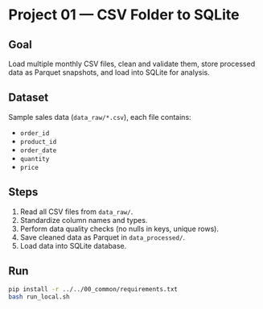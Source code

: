 # Project 01 — CSV Folder to SQLite

## Goal
Load multiple monthly CSV files, clean and validate them, store processed data as Parquet snapshots, and load into SQLite for analysis.

## Dataset
Sample sales data (`data_raw/*.csv`), each file contains:
- `order_id`
- `product_id`
- `order_date`
- `quantity`
- `price`

## Steps
1. Read all CSV files from `data_raw/`.
2. Standardize column names and types.
3. Perform data quality checks (no nulls in keys, unique rows).
4. Save cleaned data as Parquet in `data_processed/`.
5. Load data into SQLite database.

## Run
```bash
pip install -r ../../00_common/requirements.txt
bash run_local.sh

